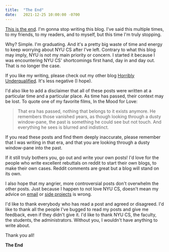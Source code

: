 ```yaml
---
title:  "The End"
date:   2021-12-25 10:00:00 -0700
---
```


[This is the end](https://www.youtube.com/watch?v=BXqPNlng6uI). I'm
gonna stop writing this blog. I've said this multiple times, to my
friends, to my readers, and to myself, but this time I'm truly
stopping.

Why? Simple. I'm graduating. And it's a pretty big waste of time and
energy to keep worrying about NYU CS after I've left. Contrary to what
this blog may imply, NYU is not my main priority or concern. I started
it because I was encountering NYU CS' shortcomings first hand, day in
and day out. That is no longer the case.

If you like my writing, please check out my other blog [Horribly
Underqualified](https://horriblyunderqualified.com/). It's less
negative (I hope).

I'd also like to add a disclaimer that all of these posts were written
at a particular time and a particular place. As time has passed, their
context may be lost. To quote one of my favorite films, In the Mood
for Love:

> That era has passed, nothing that belongs to it exists anymore. He
> remembers those vanished years, as though looking through a dusty
> window-pane, the past is something he could see but not touch. And
> everything he sees is blurred and indistinct.

If you read these posts and find them deeply inaccurate, please
remember that I was writing in that era, and that you are looking
through a dusty window-pane into the past.

If it still truly bothers you, go out and write your own posts! I'd
love for the people who write excellent rebuttals on reddit to start
their own blogs, to make their own cases. Reddit comments are great
but a blog will stand on its own.

I also hope that my angrier, more controversial posts don't overwhelm
the other posts. Just because I happen to not love NYU CS, doesn't
mean my advice on
[email](https://blog.torchnyu.com/2019/12/19/sent-from-my-iphone.html)
or [side
projects](https://blog.torchnyu.com/2019/12/21/side-projects.html) is
wrong.

I'd like to thank everybody who has read a post and agreed
or disagreed. I'd like to thank all the people I've bugged to read my
posts and give me feedback, even if they didn't give it. I'd like to
thank NYU CS, the faculty, the students, the administrators. Without
you, I wouldn't have anything to write about.

Thank you all!

**The End**
